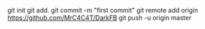 
git init 
git add. 
git commit -m "first commit" 
git remote add origin https://github.com/MrC4C4T/DarkFB
git push -u origin master 
